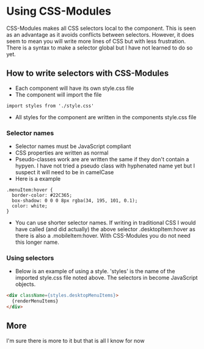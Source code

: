 # Using CSS-Modules

CSS-Modules makes all CSS selectors local to the component. This is seen as an advantage as it avoids conflicts between selectors. However, it does seem to mean you will write more lines of CSS but with less frustration. There is a syntax to make a selector global but I have not learned to do so yet.

## How to write selectors with CSS-Modules
- Each component will have its own style.css file
- The component will import the file
````
import styles from './style.css'
````
- All styles for the component are written in the components style.css file

### Selector names
- Selector names must be JavaScript compliant
- CSS properties are written as normal
- Pseudo-classes work are are written the same if they don't contain a hypyen. I have not tried a pseudo class with hyphenated name yet but I suspect it will need to be in camelCase
- Here is a example
````
.menuItem:hover {
  border-color: #22C365;
  box-shadow: 0 0 0 8px rgba(34, 195, 101, 0.1);
  color: white;
}
````
- You can use shorter selector names. If writing in traditional CSS I would have called (and did actually) the above selector .desktopItem:hover as there is also a .mobileItem:hover. With CSS-Modules you do not need this longer name.

### Using selectors
- Below is an example of using a style. 'styles' is the name of the imported style.css file noted above. The selectors in become JavaScript objects.
````html
<div className={styles.desktopMenuItems}>
  {renderMenuItems}
</div>
````

## More
I'm sure there is more to it but that is all I know for now
